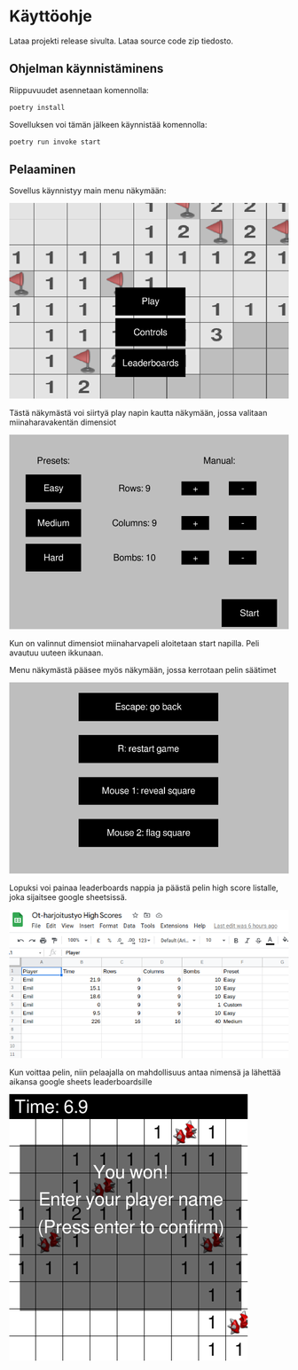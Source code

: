 # Käyttöohje
Lataa projekti release sivulta. Lataa source code zip tiedosto.

## Ohjelman käynnistäminens
Riippuvuudet asennetaan komennolla:
```bash
poetry install
```

Sovelluksen voi tämän jälkeen  käynnistää komennolla:
```bash
poetry run invoke start
``` 

## Pelaaminen
Sovellus käynnistyy main menu näkymään:

![](./kuvat/main_menu.png)

Tästä näkymästä voi siirtyä play napin kautta näkymään, jossa valitaan miinaharavakentän dimensiot

![](./kuvat/play.png)

Kun on valinnut dimensiot miinaharvapeli aloitetaan start napilla. Peli avautuu uuteen ikkunaan.

Menu näkymästä pääsee myös näkymään, jossa kerrotaan pelin säätimet

![](./kuvat/controls.png)

Lopuksi voi painaa leaderboards nappia ja päästä pelin high score listalle, joka sijaitsee google sheetsissä.

![](./kuvat/leaderboards.png)

Kun voittaa pelin, niin pelaajalla on mahdollisuus antaa nimensä ja lähettää aikansa google sheets leaderboardsille

![](./kuvat/victory.png)
